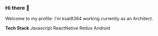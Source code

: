 ### Hi there 👋

Welcome to my profile. I'm ksat8384 working currently as an Architect.

**Tech Stack**
Javascript 
ReactNative 
Redux 
Android




